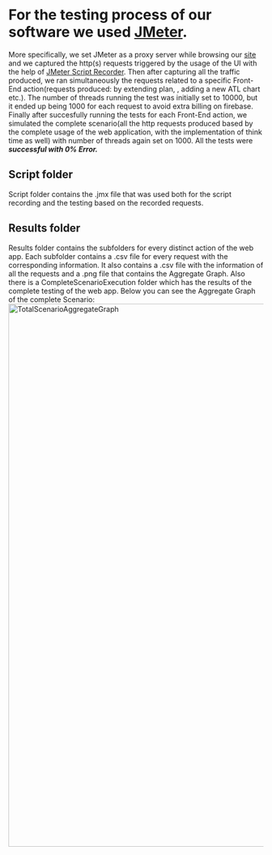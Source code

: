 # For the testing process of our software we used [JMeter](https://jmeter.apache.org/).
More specifically, we set JMeter as a proxy server while browsing our [site](https://saas2022-19.web.app/) and we captured the http(s) requests
triggered by the usage of the UI with the help of [JMeter Script Recorder](https://jmeter.apache.org/usermanual/jmeter_proxy_step_by_step.html).
Then after capturing all the traffic produced, we ran simultaneously the requests related to a specific Front-End action(requests produced: by extending plan,
, adding a new ATL chart etc.). The number of threads running the test was initially set to 10000, but it ended up being 1000 for each request to avoid extra 
billing on firebase.
  Finally after succesfully running the tests for each Front-End action, we simulated the complete scenario(all the http requests produced based by the complete usage of the web application, with the implementation of think time as well) with number of threads again set on 1000. All the tests were **_successful with 0% Error._**
  
Script folder
------
Script folder contains the .jmx file that was used both for the script recording and the testing based on the recorded requests.

Results folder
-------
Results folder contains the subfolders for every distinct action of the web app. Each subfolder contains a .csv file for every request with the corresponding
information. It also contains a .csv file with the information of all the requests and a .png file that contains the Aggregate Graph.
Also there is a CompleteScenarioExecution folder which has the results of the complete testing of the web app. Below you can see the Aggregate Graph of the complete Scenario:
<img width="1073" alt="TotalScenarioAggregateGraph" src="https://user-images.githubusercontent.com/58773659/177205380-02aa3220-b373-4c9a-b949-21232001fdd0.png">

